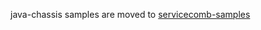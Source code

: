 java-chassis samples are moved to [servicecomb-samples](https://github.com/apache/servicecomb-samples/tree/master/java-chassis-samples)
